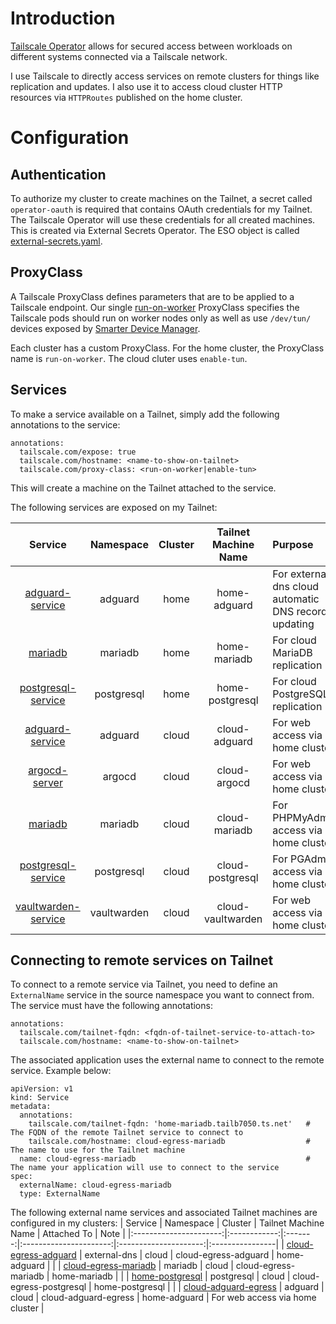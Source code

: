 # Introduction
[Tailscale Operator](https://tailscale.com/kb/1236/kubernetes-operator) allows for secured access between workloads on different systems connected via a Tailscale network.

I use Tailscale to directly access services on remote clusters for things like replication and updates. I also use it to access cloud cluster HTTP resources via `HTTPRoutes` published on the home cluster.

# Configuration
## Authentication
To authorize my cluster to create machines on the Tailnet, a secret called `operator-oauth` is required that contains OAuth credentials for my Tailnet. The Tailscale Operator will use these credentials for all created machines. This is created via External Secrets Operator. The ESO object is called [external-secrets.yaml](/manifests/network/tailscale/base/external-secrets.yaml).

## ProxyClass
A Tailscale ProxyClass defines parameters that are to be applied to a Tailscale endpoint. Our single [run-on-worker](/manifests/network/tailscale/proxyclass.yaml) ProxyClass specifies the Tailscale pods should run on worker nodes only as well as use `/dev/tun/` devices exposed by [Smarter Device Manager](/manifests/system/smarter-device-manager).

Each cluster has a custom ProxyClass. For the home cluster, the ProxyClass name is `run-on-worker`. The cloud cluter uses `enable-tun`.

## Services
To make a service available on a Tailnet, simply add the following annotations to the service: 
```
annotations:
  tailscale.com/expose: true
  tailscale.com/hostname: <name-to-show-on-tailnet>
  tailscale.com/proxy-class: <run-on-worker|enable-tun>
```
This will create a machine on the Tailnet attached to the service.

The following services are exposed on my Tailnet:

|     Service    |  Namespace  | Cluster |  Tailnet Machine Name  | Purpose                                |
|:--------------:|:-----------:|:-------:|:----------------------:|:---------------------------------------|
|[adguard-service](/manifests/apps/adguard/overlays/home/values-adguard.yaml) |adguard | home | home-adguard | For external-dns cloud automatic DNS record updating |
| [mariadb](/manifests/database/mariadb/values.yaml) | mariadb | home | home-mariadb | For cloud MariaDB replication |
| [postgresql-service](/manifests/database/postgresql/overlays/home/cluster.yaml) | postgresql | home | home-postgresql | For cloud PostgreSQL replication |
| [adguard-service](/manifests/apps/adguard/overlays/cloud/values.yaml) | adguard | cloud | cloud-adguard |For web access via home cluster |
| [argocd-server](/argocd/overlays/cloud/values.yaml) | argocd | cloud | cloud-argocd | For web access via home cluster |
| [mariadb](/manifests/database/mariadb-cloud/values.yaml) | mariadb | cloud | cloud-mariadb | For PHPMyAdmin access via home cluster |
| [postgresql-service](/manifests/database/postgresql/overlays/cloud/cluster.yaml) | postgresql | cloud | cloud-postgresql | For PGAdmin access via home cluster |
| [vaultwarden-service](/manifests/apps/vaultwarden/overlays/cloud/values.yaml) | vaultwarden | cloud | cloud-vaultwarden | For web access via home cluster |


## Connecting to remote services on Tailnet
To connect to a remote service via Tailnet, you need to define an `ExternalName` service in the source namespace you want to connect from.  The service must have the following annotations:
```
annotations:
  tailscale.com/tailnet-fqdn: <fqdn-of-tailnet-service-to-attach-to>
  tailscale.com/hostname: <name-to-show-on-tailnet>
```

The associated application uses the external name to connect to the remote service. Example below:

```
apiVersion: v1
kind: Service
metadata:
  annotations:
    tailscale.com/tailnet-fqdn: 'home-mariadb.tailb7050.ts.net'   # The FQDN of the remote Tailnet service to connect to
    tailscale.com/hostname: cloud-egress-mariadb                  # The name to use for the Tailnet machine
  name: cloud-egress-mariadb                                      # The name your application will use to connect to the service
spec:
  externalName: cloud-egress-mariadb
  type: ExternalName
```

The following external name services and associated Tailnet machines are configured in my clusters:
|     Service            |  Namespace   | Cluster |  Tailnet Machine Name  |      Attached To      | Note            |
|:----------------------:|:------------:|:-------:|:----------------------:|:---------------------:|:----------------|
| [cloud-egress-adguard](/manifests/network/external-dns/overlays/cloud/service.yaml) | external-dns | cloud | cloud-egress-adguard | home-adguard | |
| [cloud-egress-mariadb](/manifests/database/mariadb-cloud/service.yaml) | mariadb | cloud | cloud-egress-mariadb | home-mariadb | |
| [home-postgresql](/manifests/database/postgresql/overlays/cloud/service.yaml) | postgresql | cloud | cloud-egress-postgresql | home-postgresql | |
| [cloud-adguard-egress](/manifests/apps/adguard/overlays/home/values.yaml) | adguard | cloud | cloud-adguard-egress | home-adguard | For web access via home cluster |
